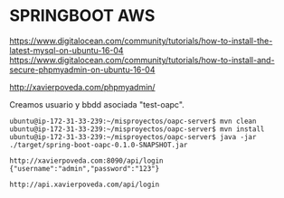 SPRINGBOOT AWS
==============
https://www.digitalocean.com/community/tutorials/how-to-install-the-latest-mysql-on-ubuntu-16-04
https://www.digitalocean.com/community/tutorials/how-to-install-and-secure-phpmyadmin-on-ubuntu-16-04

http://xavierpoveda.com/phpmyadmin/

Creamos usuario y bbdd asociada "test-oapc".
```
ubuntu@ip-172-31-33-239:~/misproyectos/oapc-server$ mvn clean
ubuntu@ip-172-31-33-239:~/misproyectos/oapc-server$ mvn install
ubuntu@ip-172-31-33-239:~/misproyectos/oapc-server$ java -jar ./target/spring-boot-oapc-0.1.0-SNAPSHOT.jar

http://xavierpoveda.com:8090/api/login
{"username":"admin","password":"123"}

http://api.xavierpoveda.com/api/login
```



